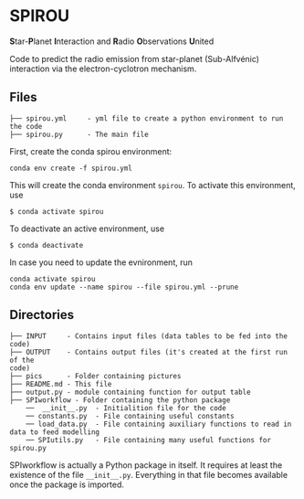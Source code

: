 # SPIROU

**S**tar-**P**lanet **I**nteraction and **R**adio **O**bservations **U**nited

Code to predict the radio emission from star-planet (Sub-Alfvénic) interaction
via the electron-cyclotron mechanism.  


## Files

```
├── spirou.yml     - yml file to create a python environment to run the code
├── spirou.py      - The main file
```


First, create the conda spirou environment:
 
```
conda env create -f spirou.yml 
```

This will create the conda environment `spirou`. 
To activate this environment, use 

```
$ conda activate spirou
```

To deactivate an active environment, use 

```
$ conda deactivate
```

In case you need to update the evnironment, run 

```
conda activate spirou 
conda env update --name spirou --file spirou.yml --prune
```

## Directories

```
├── INPUT     - Contains input files (data tables to be fed into the code)
├── OUTPUT    - Contains output files (it's created at the first run of the
code)
├── pics      - Folder containing pictures 
├── README.md - This file
├── output.py - module containing function for output table 
├── SPIworkflow - Folder containing the python package 
    ──  __init__.py  - Initialition file for the code 
    ── constants.py  - File containing useful constants 
    ── load_data.py  - File containing auxiliary functions to read in data to feed modelling
    ── SPIutils.py   - File containing many useful functions for spirou.py
```

SPIworkflow is actually a Python package in itself. It requires at least the
existence of the file ``__init__.py``. Everything in that file becomes
available once the package is imported. 


